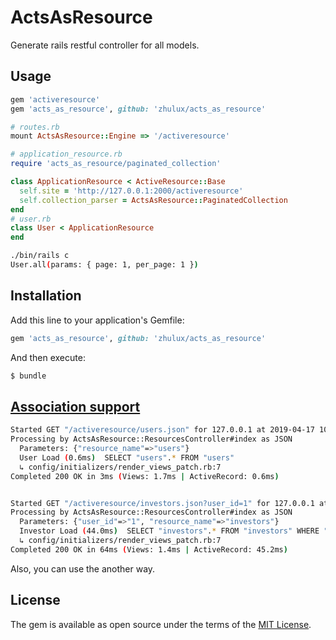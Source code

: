 # ActsAsResource

Generate rails restful controller for all models.

## Usage

```ruby
gem 'activeresource'
gem 'acts_as_resource', github: 'zhulux/acts_as_resource'

# routes.rb
mount ActsAsResource::Engine => '/activeresource'

# application_resource.rb
require 'acts_as_resource/paginated_collection'

class ApplicationResource < ActiveResource::Base
  self.site = 'http://127.0.0.1:2000/activeresource'
  self.collection_parser = ActsAsResource::PaginatedCollection
end
# user.rb
class User < ApplicationResource
end
```

```bash
./bin/rails c
User.all(params: { page: 1, per_page: 1 })
```

## Installation
Add this line to your application's Gemfile:

```ruby
gem 'acts_as_resource', github: 'zhulux/acts_as_resource'
```

And then execute:
```bash
$ bundle
```

## [Association support](https://github.com/rails/activeresource#associations)

```bash
Started GET "/activeresource/users.json" for 127.0.0.1 at 2019-04-17 10:58:51 +0800
Processing by ActsAsResource::ResourcesController#index as JSON
  Parameters: {"resource_name"=>"users"}
  User Load (0.6ms)  SELECT "users".* FROM "users"
  ↳ config/initializers/render_views_patch.rb:7
Completed 200 OK in 3ms (Views: 1.7ms | ActiveRecord: 0.6ms)


Started GET "/activeresource/investors.json?user_id=1" for 127.0.0.1 at 2019-04-17 10:58:51 +0800
Processing by ActsAsResource::ResourcesController#index as JSON
  Parameters: {"user_id"=>"1", "resource_name"=>"investors"}
  Investor Load (44.0ms)  SELECT "investors".* FROM "investors" WHERE "investors"."user_id" = $1  [["user_id", 1]]
  ↳ config/initializers/render_views_patch.rb:7
Completed 200 OK in 64ms (Views: 1.4ms | ActiveRecord: 45.2ms)
```

Also, you can use the another way.

## License
The gem is available as open source under the terms of the [MIT License](https://opensource.org/licenses/MIT).
